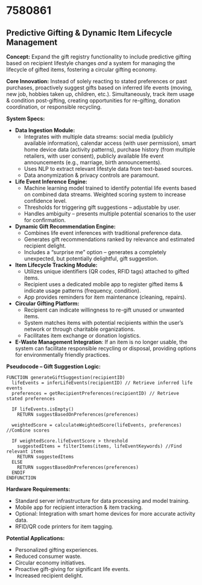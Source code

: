 # 7580861

## Predictive Gifting & Dynamic Item Lifecycle Management

**Concept:** Expand the gift registry functionality to include predictive gifting based on recipient lifestyle changes *and* a system for managing the lifecycle of gifted items, fostering a circular gifting economy.

**Core Innovation:**  Instead of solely reacting to stated preferences or past purchases, proactively suggest gifts based on inferred life events (moving, new job, hobbies taken up, children, etc.).  Simultaneously, track item usage & condition post-gifting, creating opportunities for re-gifting, donation coordination, or responsible recycling.

**System Specs:**

*   **Data Ingestion Module:**
    *   Integrates with multiple data streams: social media (publicly available information), calendar access (with user permission), smart home device data (activity patterns), purchase history (from multiple retailers, with user consent), publicly available life event announcements (e.g., marriage, birth announcements).
    *   Uses NLP to extract relevant lifestyle data from text-based sources.
    *   Data anonymization & privacy controls are paramount.
*   **Life Event Inference Engine:**
    *   Machine learning model trained to identify potential life events based on combined data streams.  Weighted scoring system to increase confidence level.
    *   Thresholds for triggering gift suggestions – adjustable by user.
    *   Handles ambiguity – presents multiple potential scenarios to the user for confirmation.
*   **Dynamic Gift Recommendation Engine:**
    *   Combines life event inferences with traditional preference data.
    *   Generates gift recommendations ranked by relevance and estimated recipient delight.
    *   Includes a “surprise me” option – generates a completely unexpected, but potentially delightful, gift suggestion.
*   **Item Lifecycle Tracking Module:**
    *   Utilizes unique identifiers (QR codes, RFID tags) attached to gifted items.
    *   Recipient uses a dedicated mobile app to register gifted items & indicate usage patterns (frequency, condition).
    *   App provides reminders for item maintenance (cleaning, repairs).
*   **Circular Gifting Platform:**
    *   Recipient can indicate willingness to re-gift unused or unwanted items.
    *   System matches items with potential recipients within the user’s network or through charitable organizations.
    *   Facilitates item exchange or donation logistics.
*    **E-Waste Management Integration**: If an item is no longer usable, the system can facilitate responsible recycling or disposal, providing options for environmentally friendly practices.

**Pseudocode – Gift Suggestion Logic:**

```
FUNCTION generateGiftSuggestion(recipientID)
  lifeEvents = inferLifeEvents(recipientID) // Retrieve inferred life events
  preferences = getRecipientPreferences(recipientID) // Retrieve stated preferences
  
  IF lifeEvents.isEmpty()
    RETURN suggestBasedOnPreferences(preferences)
  
  weightedScore = calculateWeightedScore(lifeEvents, preferences) //Combine scores
  
  IF weightedScore.lifeEventScore > threshold
    suggestedItems = filterItems(items, lifeEventKeywords) //Find relevant items
    RETURN suggestedItems
  ELSE
    RETURN suggestBasedOnPreferences(preferences)
  ENDIF
ENDFUNCTION
```

**Hardware Requirements:**

*   Standard server infrastructure for data processing and model training.
*   Mobile app for recipient interaction & item tracking.
*   Optional: Integration with smart home devices for more accurate activity data.
*   RFID/QR code printers for item tagging.

**Potential Applications:**

*   Personalized gifting experiences.
*   Reduced consumer waste.
*   Circular economy initiatives.
*   Proactive gift-giving for significant life events.
*   Increased recipient delight.